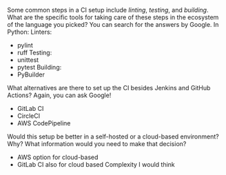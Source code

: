Some common steps in a CI setup include *linting*, *testing*, and *building*. What are the specific tools for taking care of these steps in the ecosystem of the language you picked? You can search for the answers by Google.
In Python:
Linters:

- pylint
- ruff
  Testing:
- unittest
- pytest
  Building:
- PyBuilder

What alternatives are there to set up the CI besides Jenkins and GitHub Actions? Again, you can ask Google!

- GitLab CI
- CircleCI
- AWS CodePipeline

Would this setup be better in a self-hosted or a cloud-based environment? Why? What information would you need to make that decision?

- AWS option for cloud-based
- GitLab CI also for cloud based
  Complexity I would think
